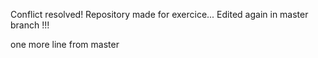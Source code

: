 Conflict resolved!
Repository made for exercice...
Edited again in master branch !!!


one more line from master